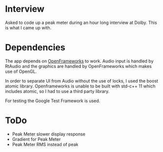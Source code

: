 # Interview
Asked to code up a peak meter during an hour long interview at Dolby.  This is what I came up with.

# Dependencies
The app depends on [OpenFrameworks](www.openframeworks.cc) to work. Audio input is handled by RtAudio and the graphics are handled by OpenFrameworks which makes use of OpenGL.

In order to separate UI from Audio without the use of locks, I used the boost atomic library.  Openframeworks is unable to be built with std-c++ 11 which includes atomic, so I had to use a third party library.

For testing the Google Test Framework is used.

# ToDo
* Peak Meter slower display response
* Gradient for Peak Meter
* Peak Meter RMS instead of peak
